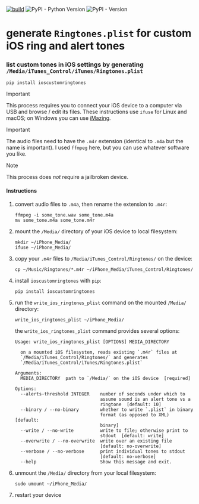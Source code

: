 [![build](https://github.com/zacharyburnett/ioscustomringtones/actions/workflows/build.yml/badge.svg)](https://github.com/zacharyburnett/ioscustomringtones/actions/workflows/build.yml)
![PyPI - Python Version](https://img.shields.io/pypi/pyversions/ioscustomringtones)
![PyPI - Version](https://img.shields.io/pypi/v/ioscustomringtones)

# generate `Ringtones.plist` for custom iOS ring and alert tones
### list custom tones in iOS settings by generating `/Media/iTunes_Control/iTunes/Ringtones.plist`

```shell
pip install ioscustomringtones
```

> [!IMPORTANT]
> This process requires you to connect your iOS device to a computer via USB and browse / edit its files. 
> These instructions use `ifuse` for Linux and macOS; on Windows you can use [iMazing](https://imazing.com/download).

> [!IMPORTANT]
> The audio files need to have the `.m4r` extension (identical to `.m4a` but the name is important). 
> I used `ffmpeg` here, but you can use whatever software you like.

> [!NOTE]
> This process does *not* require a jailbroken device.

#### Instructions

1. convert audio files to `.m4a`, then rename the extension to `.m4r`:
    ```shell
    ffmpeg -i some_tone.wav some_tone.m4a
    mv some_tone.m4a some_tone.m4r
    ```

2. mount the `/Media/` directory of your iOS device to local filesystem: 
    ```shell
    mkdir ~/iPhone_Media/
    ifuse ~/iPhone_Media/
    ```


3. copy your `.m4r` files to `/Media/iTunes_Control/Ringtones/` on the device:
    ```shell
    cp ~/Music/Ringtones/*.m4r ~/iPhone_Media/iTunes_Control/Ringtones/
    ```

4. install `ioscustomringtones` with `pip`:
    ```shell
    pip install ioscustomringtones
    ```

5. run the `write_ios_ringtones_plist` command on the mounted `/Media/` directory:
    ```shell
    write_ios_ringtones_plist ~/iPhone_Media/
    ```

    the `write_ios_ringtones_plist` command provides several options:
    ```shell
    Usage: write_ios_ringtones_plist [OPTIONS] MEDIA_DIRECTORY

      on a mounted iOS filesystem, reads existing `.m4r` files at
      `/Media/iTunes_Control/Ringtones/` and generates
      `/Media/iTunes_Control/iTunes/Ringtones.plist`

    Arguments:
      MEDIA_DIRECTORY  path to `/Media/` on the iOS device  [required]

    Options:
      --alerts-threshold INTEGER    number of seconds under which to
                                    assume sound is an alert tone vs a
                                    ringtone  [default: 10]
      --binary / --no-binary        whether to write `.plist` in binary
                                    format (as opposed to XML)  [default:
                                    binary]
      --write / --no-write          write to file; otherwise print to
                                    stdout  [default: write]
      --overwrite / --no-overwrite  write over an existing file
                                    [default: no-overwrite]
      --verbose / --no-verbose      print individual tones to stdout
                                    [default: no-verbose]
      --help                        Show this message and exit.
    ```

6. unmount the `/Media/` directory from your local filesystem:
    ```shell
    sudo umount ~/iPhone_Media/
    ```

7. restart your device
